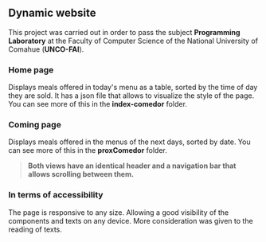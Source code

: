 ## Dynamic website
This project was carried out in order to pass the subject **Programming Laboratory** at the Faculty of Computer Science of the National University of Comahue (**UNCO-FAI**).

### Home page
Displays meals offered in today's menu as a table, sorted by the time of day they are sold.
It has a json file that allows to visualize the style of the page.
You can see more of this in the **index-comedor** folder.

### Coming page
Displays meals offered in the menus of the next days, sorted by date.
You can see more of this in the **proxComedor** folder.

> **Both views have an identical header and a navigation bar that allows scrolling between them.**

### In terms of accessibility
The page is responsive to any size. Allowing a good visibility of the components and texts on any device. More consideration was given to the reading of texts.
